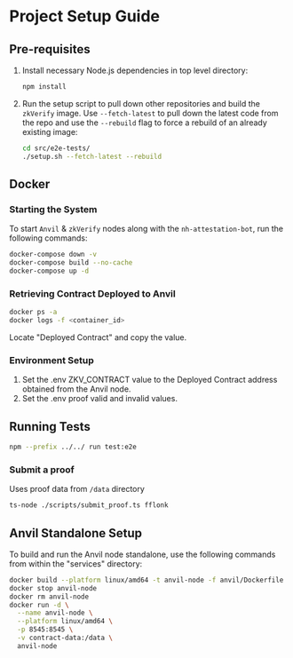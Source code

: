 # Project Setup Guide

## Pre-requisites

1. Install necessary Node.js dependencies in top level directory:

    ```bash
    npm install
    ```

2. Run the setup script to pull down other repositories and build the `zkVerify` image. Use `--fetch-latest` to pull down the latest code from the repo and use the `--rebuild` flag to force a rebuild of an already existing image:

    ```bash
    cd src/e2e-tests/
    ./setup.sh --fetch-latest --rebuild
    ```

## Docker

### Starting the System

To start `Anvil` & `zkVerify` nodes along with the `nh-attestation-bot`, run the following commands:

```bash
docker-compose down -v
docker-compose build --no-cache
docker-compose up -d
```

### Retrieving Contract Deployed to Anvil

```bash
docker ps -a
docker logs -f <container_id>
```

Locate "Deployed Contract" and copy the value.

### Environment Setup

1. Set the .env ZKV_CONTRACT value to the Deployed Contract address obtained from the Anvil node.
2. Set the .env proof valid and invalid values.

## Running Tests

```bash
npm --prefix ../../ run test:e2e
```

### Submit a proof

Uses proof data from `/data` directory

```bash
ts-node ./scripts/submit_proof.ts fflonk
```

## Anvil Standalone Setup

To build and run the Anvil node standalone, use the following commands from within the "services" directory:

```bash
docker build --platform linux/amd64 -t anvil-node -f anvil/Dockerfile .
docker stop anvil-node
docker rm anvil-node
docker run -d \
  --name anvil-node \
  --platform linux/amd64 \
  -p 8545:8545 \
  -v contract-data:/data \
  anvil-node
```